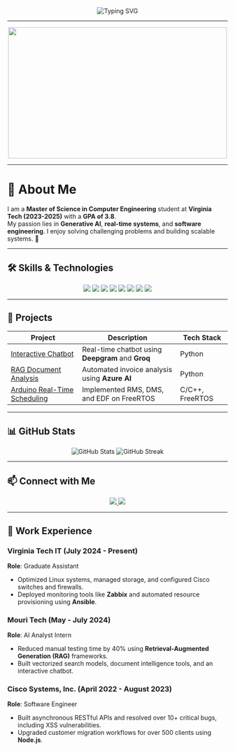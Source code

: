 <!--
## Hi there 👋


**SabarishMN/SabarishMN** is a ✨ _special_ ✨ repository because its `README.md` (this file) appears on your GitHub profile.

Here are some ideas to get you started:

- 🔭 I’m currently working on ...
- 🌱 I’m currently learning ...
- 👯 I’m looking to collaborate on ...
- 🤔 I’m looking for help with ...
- 💬 Ask me about ...
- 📫 How to reach me: ...
- 😄 Pronouns: ...
- ⚡ Fun fact: ...
-->

<div align="center">
  <img src="https://readme-typing-svg.herokuapp.com?font=Fira+Code&size=32&duration=4000&pause=1000&color=F75C7E&center=true&width=600&lines=Hi%2C+I'm+Sabarish+Muthumani!;Welcome+to+my+GitHub+Profile!" alt="Typing SVG" />
</div>


---

<div align="center">
  <img src="https://media.giphy.com/media/qgQUggAC3Pfv687qPC/giphy.gif" width="500" height="300" />
</div>

---

# 🌟 About Me

I am a **Master of Science in Computer Engineering** student at **Virginia Tech (2023-2025)** with a **GPA of 3.8**.  
My passion lies in **Generative AI**, **real-time systems**, and **software engineering**. I enjoy solving challenging problems and building scalable systems. 🚀

---

## 🛠️ Skills & Technologies
<div align="center">
  <img src="https://img.shields.io/badge/C++-00599C?style=for-the-badge&logo=cplusplus&logoColor=white" />
  <img src="https://img.shields.io/badge/Python-3776AB?style=for-the-badge&logo=python&logoColor=white" />
  <img src="https://img.shields.io/badge/JavaScript-F7DF1E?style=for-the-badge&logo=javascript&logoColor=black" />
  <img src="https://img.shields.io/badge/Docker-2496ED?style=for-the-badge&logo=docker&logoColor=white" />
  <img src="https://img.shields.io/badge/Kubernetes-326CE5?style=for-the-badge&logo=kubernetes&logoColor=white" />
  <img src="https://img.shields.io/badge/React-61DAFB?style=for-the-badge&logo=react&logoColor=black" />
  <img src="https://img.shields.io/badge/Node.js-339933?style=for-the-badge&logo=node.js&logoColor=white" />
  <img src="https://img.shields.io/badge/Linux-FCC624?style=for-the-badge&logo=linux&logoColor=black" />
</div>

---

## 🚀 Projects
| Project | Description | Tech Stack |
|---------|-------------|------------|
| [Interactive Chatbot](https://github.com/SabarishMN/interactive-chatbot) | Real-time chatbot using **Deepgram** and **Groq** | Python |
| [RAG Document Analysis](https://github.com/SabarishMN/rag-doc-analysis) | Automated invoice analysis using **Azure AI** | Python |
| [Arduino Real-Time Scheduling](https://github.com/SabarishMN/arduino-scheduling) | Implemented RMS, DMS, and EDF on FreeRTOS | C/C++, FreeRTOS |

---

## 📊 GitHub Stats

<div align="center">
  <img src="https://github-readme-stats.vercel.app/api?username=SabarishMN&show_icons=true&theme=radical" alt="GitHub Stats" />
  <img src="https://github-readme-streak-stats.herokuapp.com/?user=SabarishMN&theme=radical" alt="GitHub Streak" />
</div>

---

## 📫 Connect with Me
<div align="center">
  <a href="https://linkedin.com/in/sabarishmn">
    <img src="https://img.shields.io/badge/LinkedIn-0A66C2?style=for-the-badge&logo=linkedin&logoColor=white" />
  </a>
  <a href="https://github.com/SabarishMN">
    <img src="https://img.shields.io/badge/GitHub-181717?style=for-the-badge&logo=github&logoColor=white" />
  </a>
</div>

---

## 💼 Work Experience

### **Virginia Tech IT (July 2024 - Present)**  
**Role**: Graduate Assistant  
- Optimized Linux systems, managed storage, and configured Cisco switches and firewalls.
- Deployed monitoring tools like **Zabbix** and automated resource provisioning using **Ansible**.  

### **Mouri Tech (May - July 2024)**  
**Role**: AI Analyst Intern  
- Reduced manual testing time by 40% using **Retrieval-Augmented Generation (RAG)** frameworks.  
- Built vectorized search models, document intelligence tools, and an interactive chatbot.

### **Cisco Systems, Inc. (April 2022 - August 2023)**  
**Role**: Software Engineer  
- Built asynchronous RESTful APIs and resolved over 10+ critical bugs, including XSS vulnerabilities.  
- Upgraded customer migration workflows for over 500 clients using **Node.js**.
